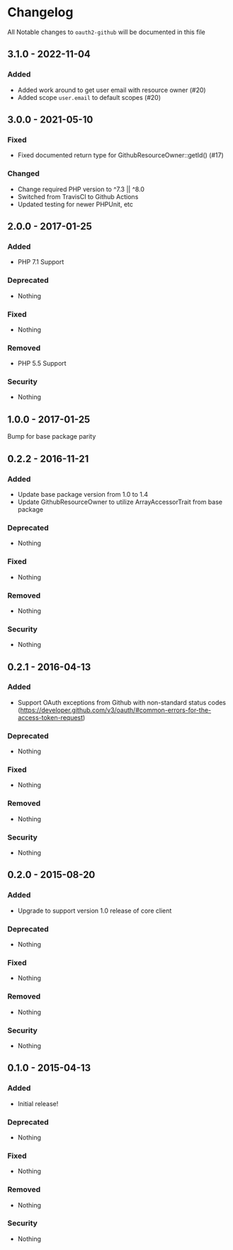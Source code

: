 # Changelog

All Notable changes to `oauth2-github` will be documented in this file

## 3.1.0 - 2022-11-04

### Added

- Added work around to get user email with resource owner (#20)
- Added scope `user.email` to default scopes (#20)

## 3.0.0 - 2021-05-10

### Fixed

- Fixed documented return type for GithubResourceOwner::getId() (#17)

### Changed

- Change required PHP version to ^7.3 || ^8.0
- Switched from TravisCI to Github Actions
- Updated testing for newer PHPUnit, etc

## 2.0.0 - 2017-01-25

### Added
- PHP 7.1 Support

### Deprecated
- Nothing

### Fixed
- Nothing

### Removed
- PHP 5.5 Support

### Security
- Nothing

## 1.0.0 - 2017-01-25

Bump for base package parity

## 0.2.2 - 2016-11-21

### Added
- Update base package version from 1.0 to 1.4
- Update GithubResourceOwner to utilize ArrayAccessorTrait from base package

### Deprecated
- Nothing

### Fixed
- Nothing

### Removed
- Nothing

### Security
- Nothing

## 0.2.1 - 2016-04-13

### Added
- Support OAuth exceptions from Github with non-standard status codes (https://developer.github.com/v3/oauth/#common-errors-for-the-access-token-request)

### Deprecated
- Nothing

### Fixed
- Nothing

### Removed
- Nothing

### Security
- Nothing

## 0.2.0 - 2015-08-20

### Added
- Upgrade to support version 1.0 release of core client

### Deprecated
- Nothing

### Fixed
- Nothing

### Removed
- Nothing

### Security
- Nothing

## 0.1.0 - 2015-04-13

### Added
- Initial release!

### Deprecated
- Nothing

### Fixed
- Nothing

### Removed
- Nothing

### Security
- Nothing
